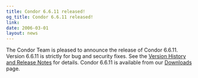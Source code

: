```yaml
---
title: Condor 6.6.11 released!
og_title: Condor 6.6.11 released!
link: 
date: 2006-03-01
layout: news
---
```


The Condor Team is pleased to announce the release of Condor 6.6.11.  Version 6.6.11 is strictly for bug and security fixes. See the <a href="manual/latest-stable/9_Version_History.html"> Version History and Release Notes</a> for details. Condor 6.6.11 is available from our <a href="downloads/">Downloads</a> page.
